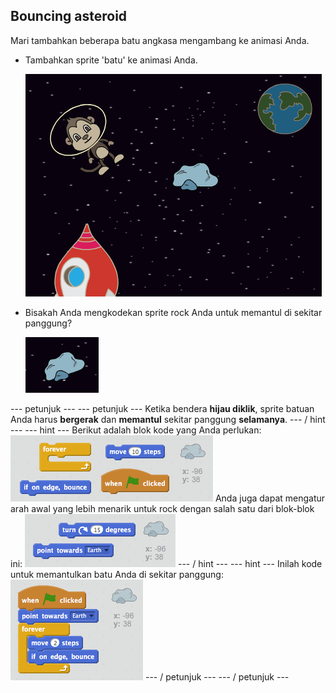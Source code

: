 ## Bouncing asteroid

Mari tambahkan beberapa batu angkasa mengambang ke animasi Anda.

+ Tambahkan sprite 'batu' ke animasi Anda.
    
    ![Menambahkan sprite batu](images/space-rock-sprite.png)

+ Bisakah Anda mengkodekan sprite rock Anda untuk memantul di sekitar panggung?
    
    ![Menguji batu yang memantul](images/space-bounce-test.png)

\--- petunjuk \--- \--- petunjuk \--- Ketika bendera **hijau diklik**, sprite batuan Anda harus **bergerak** dan **memantul** sekitar panggung **selamanya**. \--- / hint \--- \--- hint \--- Berikut adalah blok kode yang Anda perlukan: ![Blocks for a bouncing rock](images/space-bounce-blocks.png) Anda juga dapat mengatur arah awal yang lebih menarik untuk rock dengan salah satu dari blok-blok ini: ![Setting the rock's initial position](images/space-initial-position.png) \--- / hint \--- \--- hint \--- Inilah kode untuk memantulkan batu Anda di sekitar panggung: ![Code for a bouncing rock](images/space-bounce-code.png) \--- / petunjuk \--- \--- / petunjuk \---